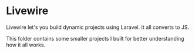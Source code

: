 # Livewire

Livewire let's you build dynamic projects using Laravel. It all converts to JS.

This folder contains some smaller projects I built for better understanding how it all works.
